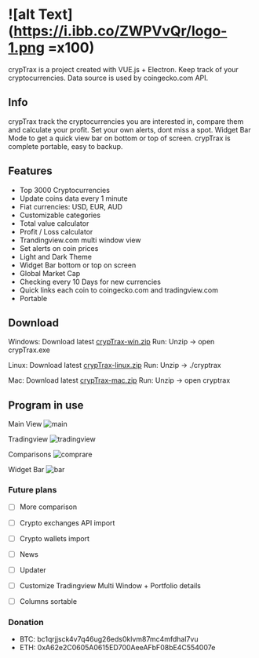 # ![alt Text](https://i.ibb.co/ZWPVvQr/logo-1.png =x100)

crypTrax is a project created with VUE.js + Electron. Keep track of your cryptocurrencies. Data source is used by coingecko.com API.

## Info

crypTrax track the cryptocurrencies you are interested in, compare them and calculate your profit. Set your own alerts, dont miss a spot. Widget Bar Mode to get a quick view bar on bottom or top of screen. crypTrax is complete portable, easy to backup.  

## Features

- Top 3000 Cryptocurrencies
- Update coins data every 1 minute
- Fiat currencies: USD, EUR, AUD
- Customizable categories
- Total value calculator
- Profit / Loss calculator
- Trandingview.com multi window view
- Set alerts on coin prices
- Light and Dark Theme
- Widget Bar bottom or top on screen
- Global Market Cap
- Checking every 10 Days for new currencies
- Quick links each coin to coingecko.com and tradingview.com
- Portable


## Download

Windows: Download latest [crypTrax-win.zip](https://github.com/Escaflownevan/crypTrax/releases/latest/download/crypTrax-win.zip)
Run: Unzip -> open crypTrax.exe        

Linux: Download latest [crypTrax-linux.zip](https://github.com/Escaflownevan/crypTrax/releases/latest/download/crypTrax-linux.zip)
Run: Unzip -> ./cryptrax

Mac: Download latest [crypTrax-mac.zip](https://github.com/Escaflownevan/crypTrax/releases/latest/download/crypTrax-mac.zip)
Run: Unzip -> open cryptrax


## Program in use
Main View
![main](https://i.ibb.co/cNycWTW/main.jpg)

Tradingview
![tradingview](https://i.ibb.co/pjfpW0S/tv.jpg)

Comparisons
![comprare](https://i.ibb.co/TYV7cRd/compare.jpg)

Widget Bar
![bar](https://i.ibb.co/02GgZLC/bar.jpg)


### Future plans

- [ ] More comparison
- [ ] Crypto exchanges API import
- [ ] Crypto wallets import
- [ ] News
- [ ] Updater
- [ ] Customize Tradingview Multi Window + Portfolio details
- [ ] Columns sortable


### Donation

- BTC: bc1qrjjsck4v7q46ug26eds0klvm87mc4mfdhal7vu
- ETH: 0xA62e2C0605A0615ED700AeeAFbF08bE4C554007e
